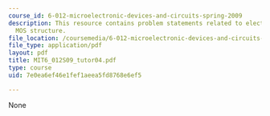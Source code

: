 ```yaml
---
course_id: 6-012-microelectronic-devices-and-circuits-spring-2009
description: This resource contains problem statements related to electrostatics of
  MOS structure.
file_location: /coursemedia/6-012-microelectronic-devices-and-circuits-spring-2009/7e0ea6ef46e1fef1aeea5fd8768e6ef5_MIT6_012S09_tutor04.pdf
file_type: application/pdf
layout: pdf
title: MIT6_012S09_tutor04.pdf
type: course
uid: 7e0ea6ef46e1fef1aeea5fd8768e6ef5

---
```

None